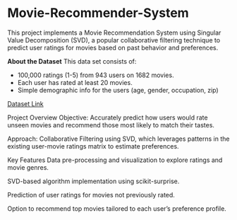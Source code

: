 # Movie-Recommender-System
This project implements a Movie Recommendation System using Singular Value Decomposition (SVD), a popular collaborative filtering technique to predict user ratings for movies based on past behavior and preferences.

 **About the Dataset**
This data set consists of:
* 100,000 ratings (1-5) from 943 users on 1682 movies.
* Each user has rated at least 20 movies.
* Simple demographic info for the users (age, gender, occupation, zip)

[Dataset Link](https://www.kaggle.com/datasets/prajitdatta/movielens-100k-dataset)

Project Overview
Objective: Accurately predict how users would rate unseen movies and recommend those most likely to match their tastes.

Approach: Collaborative Filtering using SVD, which leverages patterns in the existing user-movie ratings matrix to estimate preferences.


Key Features
Data pre-processing and visualization to explore ratings and movie genres.

SVD-based algorithm implementation using scikit-surprise.

Prediction of user ratings for movies not previously rated.

Option to recommend top movies tailored to each user’s preference profile.
